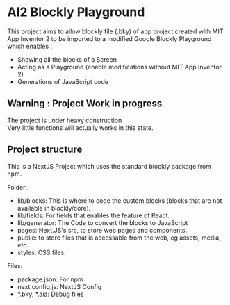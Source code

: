 # AI2 Blockly Playground
 This project aims to allow blockly file (.bky) of app project created with MIT App Inventor 2 to be imported to a modified Google Blockly Playground which enables :
 - Showing all the blocks of a Screen
 - Acting as a Playground (enable modifications without MIT App Inventor 2)
 - Generations of JavaScript code

## Warning : Project Work in progress
 The project is under heavy construction\
 Very little functions will actually works in this state.

## Project structure

This is a NextJS Project which uses the standard blockly package from npm.

 Folder:
 - lib/blocks: This is where to code the custom blocks (blocks that are not available in blockly/core).
 - lib/fields: For fields that enables the feature of React.
 - lib/generator: The Code to convert the blocks to JavaScript
 - pages: Next.JS's src, to store web pages and components.
 - public: to store files that is accessable from the web, eg assets, media, etc.
 - styles: CSS files.

 Files:
 - package.json: For npm
 - next.config.js: NextJS Config
 - *.bky, *.aia: Debug files
 
 
